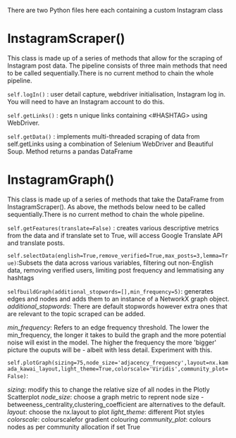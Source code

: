 There are two Python files here each containing a custom Instagram class

# InstagramScraper()

This class is made up of a series of methods that allow for the scraping of Instagram post data. The pipeline consists of three main methods that need to be called sequentially.There is no current method to chain the whole pipeline. 

`self.logIn()` : user detail capture, webdriver initialisation, Instagram log in. You will need to have an Instagram account to do this.

`self.getLinks()` : gets n unique links containing <#HASHTAG> using WebDriver. 

`self.getData()` : implements multi-threaded scraping of data from self.getLinks using a combination of Selenium WebDriver and Beautiful Soup. Method returns a pandas DataFrame

# InstagramGraph()

This class is made up of a series of methods that take the DataFrame from InstagramScraper(). As above, the methods below need to be called sequentially.There is no current method to chain the whole pipeline. 

`self.getFeatures(translate=False)` : creates various descriptive metrics from the data and if translate set to True, will access Google Translate API and translate posts. 

`self.selectData(english=True,remove_verified=True,max_posts=3,lemma=True)`:Subsets the data across various variables, filtering out non-English data, removing verified users, limiting post frequency and lemmatising any hashtags

`selfbuildGraph(additional_stopwords=[],min_frequency=5)`: generates edges and nodes and adds them to an instance of a NetworkX graph object. 
*additional_stopwords*: There are default stopwords however extra ones that are relevant to the topic scraped can be added.

*min_frequency*: Refers to an edge frequency threshold. The lower the min_frequency, the longer it takes to build the graph and the more potential noise will exist in the model. The higher the frequency the more 'bigger' picture the ouputs will be - albeit with less detail. Experiment with this.

`self.plotGraph(sizing=75,node_size='adjacency_frequency',layout=nx.kamada_kawai_layout,light_theme=True,colorscale='Viridis',community_plot=False)`:

*sizing*: modify this to change the relative size of all nodes in the Plotly Scatterplot
*node_size*: choose a graph metric to reprent node size - betweeness_centrality,clustering_coefficient are alternatives to the default.
*layout*: choose the nx.layout to plot
*light_theme*: different Plot styles
*colorscale*: colourscalefor gradient colouring
*community_plot*: colours nodes as per community allocation if set True

